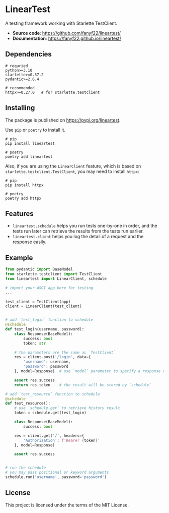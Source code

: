 # LinearTest
A testing framework working with Starlette TestClient.

- **Source code**: https://github.com/fanyf22/lineartest/
- **Documentation**: https://fanyf22.github.io/lineartest/

## Dependencies

```requirements
# requried
python>=3.10
starlette>=0.37.2
pydantic>=2.6.4

# recommended
httpx>=0.27.0   # for starlette.testclient
```

## Installing

The package is published on https://pypi.org/lineartest.

Use `pip` or `poetry` to install it.

```shell
# pip
pip install lineartest

# poetry
poetry add lineartest
```

Also, if you are using the `LinearClient` feature, which is based on `starlette.testclient.TestClient`, you may need to install `httpx`:

```shell
# pip
pip install httpx

# poetry
poetry add httpx
```

## Features

- `lineartest.schedule` helps you run tests one-by-one in order, and the tests run later can retrieve the results from the tests run earlier.
- `lineartest.client` helps you log the detail of a request and the response easily.

## Example

```python
from pydantic import BaseModel
from starlette.testclient import TestClient
from lineartest import LinearClient, schedule

# import your ASGI app here for testing
...

test_client = TestClient(app)
client = LinearClient(test_client)


# add `test_login` function to schedule
@schedule
def test_login(username, password):
    class Response(BaseModel):
        success: bool
        token: str

    # the parameters are the same as `TestClient`
    res = client.post('/login', data={
        'username': username,
        'password': password
    }, model=Response)  # use `model` parameter to specify a response model

    assert res.success
    return res.token    # the result will be stored by `schedule`

# add `test_resource` function to schedule
@schedule
def test_resource():
    # use `schedule.get` to retrieve history result
    token = schedule.get(test_login)

    class Response(BaseModel):
        success: bool

    res = client.get('/', headers={
        'Authorization': f'Bearer {token}'
    }, model=Response)

    assert res.success


# run the schedule
# you may pass positional or keyword arguments
schedule.run('username', password='password')
```

## License

This project is licensed under the terms of the MIT License.
